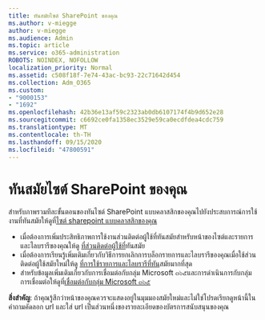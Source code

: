 ```yaml
---
title: ทันสมัยไซต์ SharePoint ของคุณ
ms.author: v-miegge
author: v-miegge
ms.audience: Admin
ms.topic: article
ms.service: o365-administration
ROBOTS: NOINDEX, NOFOLLOW
localization_priority: Normal
ms.assetid: c508f18f-7e74-43ac-bc93-22c71642d454
ms.collection: Adm_O365
ms.custom:
- "9000153"
- "1692"
ms.openlocfilehash: 42b36e13af59c2323ab0db6107174f4b9d652e28
ms.sourcegitcommit: c6692ce0fa1358ec3529e59ca0ecdfdea4cdc759
ms.translationtype: MT
ms.contentlocale: th-TH
ms.lasthandoff: 09/15/2020
ms.locfileid: "47800591"
---
```

# <a name="modernize-your-sharepoint-sites"></a>ทันสมัยไซต์ SharePoint ของคุณ

สำหรับภาพรวมทีละขั้นตอนของทันไซต์ SharePoint แบบคลาสสิกของคุณไปยังประสบการณ์การใช้งานที่ทันสมัยให้ดูที่[ไซต์ sharepoint แบบคลาสสิกของคุณ](https://docs.microsoft.com/sharepoint/dev/transform/modernize-classic-sites)

* เมื่อต้องการเพิ่มประสิทธิภาพการใช้งานส่วนติดต่อผู้ใช้ที่ทันสมัยสำหรับหน้าของไซต์และรายการและไลบรารีของคุณให้ดู [ที่ส่วนติดต่อผู้ใช้ที่](https://docs.microsoft.com/sharepoint/dev/transform/modernize-userinterface)ทันสมัย
* เมื่อต้องการเรียนรู้เพิ่มเติมเกี่ยวกับวิธีการยกเลิกการบล็อกรายการและไลบรารีของคุณเมื่อใช้ส่วนติดต่อผู้ใช้สมัยใหม่ให้ดู [ที่การใช้รายการและไลบรารีที่ทัน](https://docs.microsoft.com/sharepoint/dev/transform/modernize-userinterface-lists-and-libraries)สมัยมากที่สุด
* สำหรับข้อมูลเพิ่มเติมเกี่ยวกับการเชื่อมต่อกับกลุ่ม Microsoft ๓๖๕และการดำเนินการกับกลุ่มการเชื่อมต่อให้ดูที่[เชื่อมต่อกับกลุ่ม Microsoft ๓๖๕](https://docs.microsoft.com/sharepoint/dev/transform/modernize-connect-to-office365-group)

**สิ่งสำคัญ**: ถ้าคุณรู้สึกว่าหน้าของคุณควรจะแสดงอยู่ในมุมมองสมัยใหม่และไม่ใช่โปรดเรียกดูหน้านี้ในคำถามคัดลอก url และใส่ url เป็นส่วนหนึ่งของรายละเอียดของบัตรการสนับสนุนของคุณ
